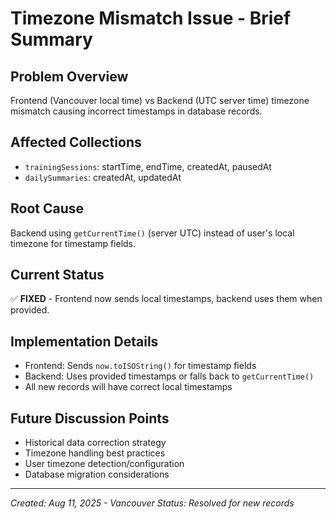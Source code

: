 # Timezone Mismatch Issue - Brief Summary

## Problem Overview
Frontend (Vancouver local time) vs Backend (UTC server time) timezone mismatch causing incorrect timestamps in database records.

## Affected Collections
- `trainingSessions`: startTime, endTime, createdAt, pausedAt
- `dailySummaries`: createdAt, updatedAt

## Root Cause
Backend using `getCurrentTime()` (server UTC) instead of user's local timezone for timestamp fields.

## Current Status
✅ **FIXED** - Frontend now sends local timestamps, backend uses them when provided.

## Implementation Details
- Frontend: Sends `now.toISOString()` for timestamp fields
- Backend: Uses provided timestamps or falls back to `getCurrentTime()`
- All new records will have correct local timestamps

## Future Discussion Points
- Historical data correction strategy
- Timezone handling best practices
- User timezone detection/configuration
- Database migration considerations

---
*Created: Aug 11, 2025 - Vancouver*
*Status: Resolved for new records*